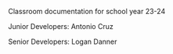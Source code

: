 Classroom documentation for school year 23-24

Junior Developers:
Antonio Cruz

Senior Developers:
Logan Danner
